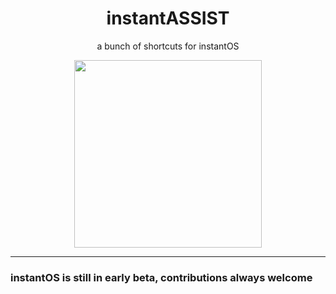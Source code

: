 <div align="center">
    <h1>instantASSIST</h1>
    <p>a bunch of shortcuts for instantOS</p>
    <img width="300" height="300" src="https://media.githubusercontent.com/media/instantOS/instantLOGO/master/png/assist.png">
</div>

--------
### instantOS is still in early beta, contributions always welcome

